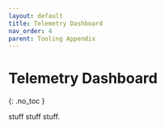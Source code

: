 ```yaml
---
layout: default
title: Telemetry Dashboard
nav_order: 4
parent: Tooling Appendix
---
```


# Telemetry Dashboard
{: .no_toc }

stuff stuff stuff.
